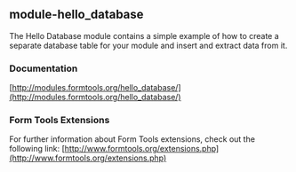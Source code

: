## module-hello_database

The Hello Database module contains a simple example of how to create a separate database table for your module and insert and extract data from it.

### Documentation

[http://modules.formtools.org/hello_database/](http://modules.formtools.org/hello_database/)

### Form Tools Extensions

For further information about Form Tools extensions, check out the following link:
[http://www.formtools.org/extensions.php](http://www.formtools.org/extensions.php)
